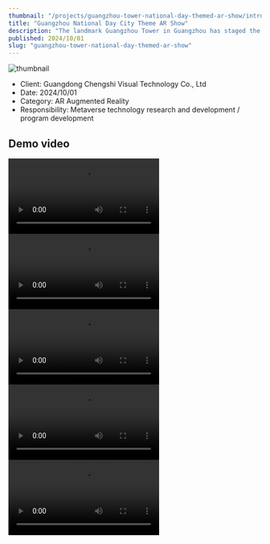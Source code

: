 ```yaml
---
thumbnail: "/projects/guangzhou-tower-national-day-themed-ar-show/intro.jpg"
title: "Guangzhou National Day City Theme AR Show"
description: "The landmark Guangzhou Tower in Guangzhou has staged the Guangzhou National Day themed city AR show. Users can see 5 chapters of AR shows on site through their mobile phones and unlock hidden special effects, leaving unforgettable images."
published: 2024/10/01
slug: "guangzhou-tower-national-day-themed-ar-show"
---
```


![thumbnail](/projects/guangzhou-tower-national-day-themed-ar-show/intro.jpg "thumbnail")

- Client: Guangdong Chengshi Visual Technology Co., Ltd
- Date: 2024/10/01
- Category: AR Augmented Reality
- Responsibility: Metaverse technology research and development / program development

## Demo video
<video src="/projects/guangzhou-tower-national-day-themed-ar-show/p1.mp4" controls></video>
<video src="/projects/guangzhou-tower-national-day-themed-ar-show/p2.mp4" controls></video>
<video src="/projects/guangzhou-tower-national-day-themed-ar-show/p3.mp4" controls></video>
<video src="/projects/guangzhou-tower-national-day-themed-ar-show/p4.mp4" controls></video>
<video src="/projects/guangzhou-tower-national-day-themed-ar-show/p5.mp4" controls></video>
